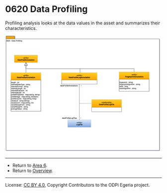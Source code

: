<!-- SPDX-License-Identifier: CC-BY-4.0 -->
<!-- Copyright Contributors to the ODPi Egeria project. -->

# 0620 Data Profiling

Profiling analysis looks at the data values
in the asset and summarizes their characteristics.

![UML](0620-Data-Profiling.png#pagewidth)


---

* Return to [Area 6](Area-6-models.md).
* Return to [Overview](.).

----
License: [CC BY 4.0](https://creativecommons.org/licenses/by/4.0/),
Copyright Contributors to the ODPi Egeria project.